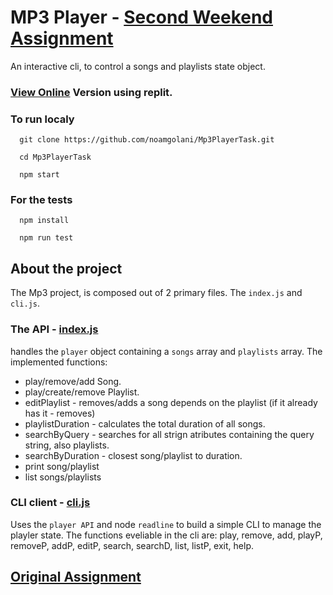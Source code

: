 # MP3 Player - [Second Weekend Assignment](./original_task.md)

An interactive cli, to control a songs and playlists state object.

### [View Online](https://replit.com/@noamgolani/Mp3PlayerTask#index.js) Version using replit.

### To run localy

      git clone https://github.com/noamgolani/Mp3PlayerTask.git

      cd Mp3PlayerTask

      npm start

### For the tests

      npm install

      npm run test

## About the project

The Mp3 project, is composed out of 2 primary files. The `index.js` and `cli.js`.

### The API - [index.js](./index.js)

handles the `player` object containing a `songs` array and `playlists` array.
The implemented functions:

- play/remove/add Song.
- play/create/remove Playlist.
- editPlaylist - removes/adds a song depends on the playlist (if it already has it - removes)
- playlistDuration - calculates the total duration of all songs.
- searchByQuery - searches for all strign atributes containing the query string, also playlists.
- searchByDuration - closest song/playlist to duration.
- print song/playlist
- list songs/playlists

### CLI client - [cli.js](./cli.js)

Uses the `player API` and node `readline` to build a simple CLI to manage the playler state.
The functions eveliable in the cli are: play, remove, add, playP, removeP, addP, editP, search, searchD, list, listP, exit, help.

## [Original Assignment](./original_task.md)
